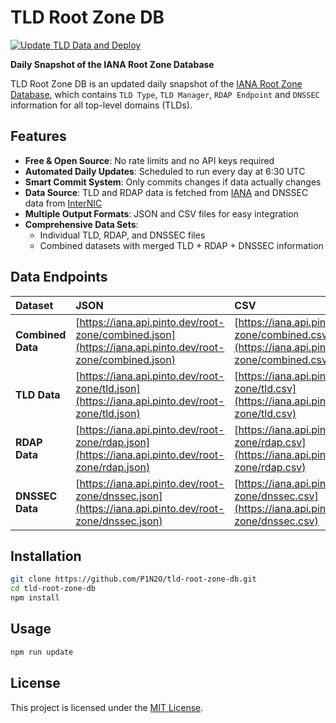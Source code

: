 # TLD Root Zone DB

[![Update TLD Data and Deploy](https://github.com/P1N2O/tld-root-zone-db/actions/workflows/update-data.yml/badge.svg)](https://github.com/P1N2O/tld-root-zone-db/actions/workflows/update-data.yml)

**Daily Snapshot of the IANA Root Zone Database**

TLD Root Zone DB is an updated daily snapshot of the [IANA Root Zone Database](https://www.iana.org/domains/root/db), which contains `TLD Type`, `TLD Manager`, `RDAP Endpoint` and `DNSSEC` information for all top-level domains (TLDs).

## Features

- **Free & Open Source**: No rate limits and no API keys required
- **Automated Daily Updates**: Scheduled to run every day at 6:30 UTC
- **Smart Commit System**: Only commits changes if data actually changes
- **Data Source**: TLD and RDAP data is fetched from [IANA](https://www.iana.org/) and DNSSEC data from [InterNIC](https://www.internic.net/)
- **Multiple Output Formats**: JSON and CSV files for easy integration
- **Comprehensive Data Sets**:
  - Individual TLD, RDAP, and DNSSEC files
  - Combined datasets with merged TLD + RDAP + DNSSEC information

## Data Endpoints

| Dataset | JSON | CSV |
|:--------|:-----|:----|
| **Combined Data** | [https://iana.api.pinto.dev/root-zone/combined.json](https://iana.api.pinto.dev/root-zone/combined.json) | [https://iana.api.pinto.dev/root-zone/combined.csv](https://iana.api.pinto.dev/root-zone/combined.csv) |
| **TLD Data** | [https://iana.api.pinto.dev/root-zone/tld.json](https://iana.api.pinto.dev/root-zone/tld.json) | [https://iana.api.pinto.dev/root-zone/tld.csv](https://iana.api.pinto.dev/root-zone/tld.csv) |
| **RDAP Data** | [https://iana.api.pinto.dev/root-zone/rdap.json](https://iana.api.pinto.dev/root-zone/rdap.json) | [https://iana.api.pinto.dev/root-zone/rdap.csv](https://iana.api.pinto.dev/root-zone/rdap.csv) |
| **DNSSEC Data** | [https://iana.api.pinto.dev/root-zone/dnssec.json](https://iana.api.pinto.dev/root-zone/dnssec.json) | [https://iana.api.pinto.dev/root-zone/dnssec.csv](https://iana.api.pinto.dev/root-zone/dnssec.csv) |

## Installation

```bash
git clone https://github.com/P1N2O/tld-root-zone-db.git
cd tld-root-zone-db
npm install
```

## Usage
```bash
npm run update
```

## License
This project is licensed under the [MIT License](LICENSE).